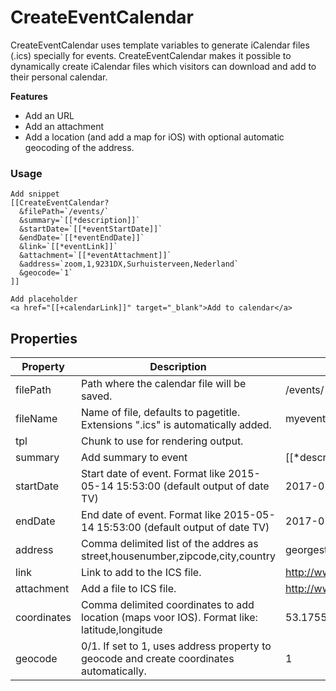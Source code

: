 # CreateEventCalendar #

CreateEventCalendar uses template variables to generate iCalendar files (.ics) specially for events. CreateEventCalendar makes it possible to dynamically create iCalendar files which visitors can download and add to their personal calendar.

**Features**
* Add an URL
* Add an attachment 
* Add a location (and add a map for iOS) with optional automatic geocoding of the address.

### Usage ###
```
Add snippet
[[CreateEventCalendar? 
  &filePath=`/events/`
  &summary=`[[*description]]`
  &startDate=`[[*eventStartDate]]`
  &endDate=`[[*eventEndDate]]`
  &link=`[[*eventLink]]`
  &attachment=`[[*eventAttachment]]`
  &address=`zoom,1,9231DX,Surhuisterveen,Nederland`
  &geocode=`1`
]]

Add placeholder
<a href="[[+calendarLink]]" target="_blank">Add to calendar</a>
```

## Properties ##

| Property    | Description                                                                                  | Example                               |
|-------------|----------------------------------------------------------------------------------------------|---------------------------------------|
| filePath    | Path where the calendar file will be saved.                                                  | /events/                              |
| fileName    | Name of file, defaults to pagetitle. Extensions ".ics" is automatically added.               | myevent                               |
| tpl         | Chunk to use for rendering output.                                                           |                                       |
| summary     | Add summary to event                                                                         | [[*description]]                      |
| startDate   | Start date of event. Format like 2015-05-14 15:53:00 (default output of date TV)             | 2017-01-17 15:30:00                   |
| endDate     | End date of event. Format like 2015-05-14 15:53:00 (default output of date TV)               | 2017-01-17 18:30:00                   |
| address     | Comma delimited list of the addres as street,housenumber,zipcode,city,country                | georgestreet,1,1234ab,new york,usa    |
| link        | Link to add to the ICS file.                                                                 | http://www.website.nl                 |
| attachment  | Add a file to ICS file.                                                                      | http://www.website.nl/img/myimage.jpg |
| coordinates | Comma delimited coordinates to add location (maps voor IOS). Format like: latitude,longitude | 53.1755331,6.1831149                  |
| geocode     | 0/1. If set to 1, uses address property to geocode and create coordinates automatically.     | 1                                     |